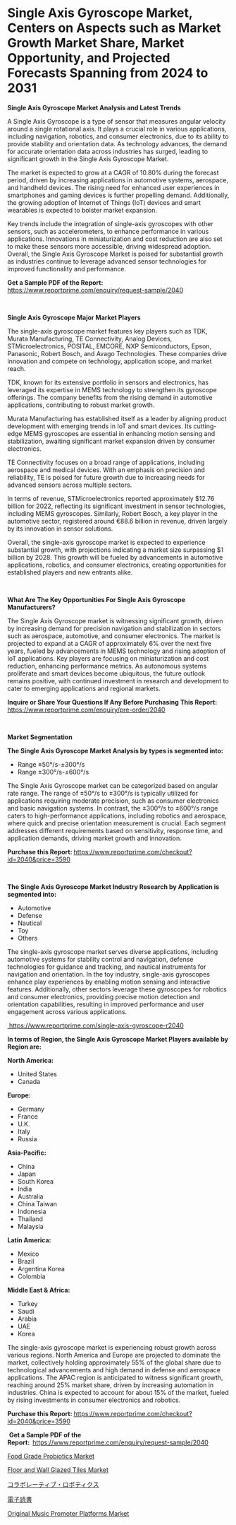 <p><h1>Single Axis Gyroscope Market, Centers on Aspects such as Market Growth Market Share, Market Opportunity, and Projected Forecasts Spanning from 2024 to 2031</h1></p><p><strong>Single Axis Gyroscope Market Analysis and Latest Trends</strong></p>
<p><p>A Single Axis Gyroscope is a type of sensor that measures angular velocity around a single rotational axis. It plays a crucial role in various applications, including navigation, robotics, and consumer electronics, due to its ability to provide stability and orientation data. As technology advances, the demand for accurate orientation data across industries has surged, leading to significant growth in the Single Axis Gyroscope Market.</p><p>The market is expected to grow at a CAGR of 10.80% during the forecast period, driven by increasing applications in automotive systems, aerospace, and handheld devices. The rising need for enhanced user experiences in smartphones and gaming devices is further propelling demand. Additionally, the growing adoption of Internet of Things (IoT) devices and smart wearables is expected to bolster market expansion.</p><p>Key trends include the integration of single-axis gyroscopes with other sensors, such as accelerometers, to enhance performance in various applications. Innovations in miniaturization and cost reduction are also set to make these sensors more accessible, driving widespread adoption. Overall, the Single Axis Gyroscope Market is poised for substantial growth as industries continue to leverage advanced sensor technologies for improved functionality and performance.</p></p>
<p><strong>Get a Sample PDF of the Report:&nbsp;</strong> <a href="https://www.reportprime.com/enquiry/request-sample/2040">https://www.reportprime.com/enquiry/request-sample/2040</a></p>
<p>&nbsp;</p>
<p><strong>Single Axis Gyroscope Major Market Players</strong></p>
<p><p>The single-axis gyroscope market features key players such as TDK, Murata Manufacturing, TE Connectivity, Analog Devices, STMicroelectronics, POSITAL, EMCORE, NXP Semiconductors, Epson, Panasonic, Robert Bosch, and Avago Technologies. These companies drive innovation and compete on technology, application scope, and market reach.</p><p>TDK, known for its extensive portfolio in sensors and electronics, has leveraged its expertise in MEMS technology to strengthen its gyroscope offerings. The company benefits from the rising demand in automotive applications, contributing to robust market growth.</p><p>Murata Manufacturing has established itself as a leader by aligning product development with emerging trends in IoT and smart devices. Its cutting-edge MEMS gyroscopes are essential in enhancing motion sensing and stabilization, awaiting significant market expansion driven by consumer electronics.</p><p>TE Connectivity focuses on a broad range of applications, including aerospace and medical devices. With an emphasis on precision and reliability, TE is poised for future growth due to increasing needs for advanced sensors across multiple sectors.</p><p>In terms of revenue, STMicroelectronics reported approximately $12.76 billion for 2022, reflecting its significant investment in sensor technologies, including MEMS gyroscopes. Similarly, Robert Bosch, a key player in the automotive sector, registered around €88.6 billion in revenue, driven largely by its innovation in sensor solutions.</p><p>Overall, the single-axis gyroscope market is expected to experience substantial growth, with projections indicating a market size surpassing $1 billion by 2028. This growth will be fueled by advancements in automotive applications, robotics, and consumer electronics, creating opportunities for established players and new entrants alike.</p></p>
<p>&nbsp;</p>
<p><strong>What Are The Key Opportunities For Single Axis Gyroscope Manufacturers?</strong></p>
<p><p>The Single Axis Gyroscope market is witnessing significant growth, driven by increasing demand for precision navigation and stabilization in sectors such as aerospace, automotive, and consumer electronics. The market is projected to expand at a CAGR of approximately 6% over the next five years, fueled by advancements in MEMS technology and rising adoption of IoT applications. Key players are focusing on miniaturization and cost reduction, enhancing performance metrics. As autonomous systems proliferate and smart devices become ubiquitous, the future outlook remains positive, with continued investment in research and development to cater to emerging applications and regional markets.</p></p>
<p><strong>Inquire or Share Your Questions If Any Before Purchasing This Report:</strong> <a href="https://www.reportprime.com/enquiry/pre-order/2040">https://www.reportprime.com/enquiry/pre-order/2040</a></p>
<p>&nbsp;</p>
<p><strong>Market Segmentation</strong></p>
<p><strong>The Single Axis Gyroscope Market Analysis by types is segmented into:</strong></p>
<p><ul><li>Range ±50°/s-±300°/s</li><li>Range ±300°/s-±600°/s</li></ul></p>
<p><p>The Single Axis Gyroscope market can be categorized based on angular rate range. The range of ±50°/s to ±300°/s is typically utilized for applications requiring moderate precision, such as consumer electronics and basic navigation systems. In contrast, the ±300°/s to ±600°/s range caters to high-performance applications, including robotics and aerospace, where quick and precise orientation measurement is crucial. Each segment addresses different requirements based on sensitivity, response time, and application demands, driving market growth and innovation.</p></p>
<p><strong>Purchase this Report:&nbsp;</strong><a href="https://www.reportprime.com/checkout?id=2040&price=3590">https://www.reportprime.com/checkout?id=2040&price=3590</a></p>
<p>&nbsp;</p>
<p><strong>The Single Axis Gyroscope Market Industry Research by Application is segmented into:</strong></p>
<p><ul><li>Automotive</li><li>Defense</li><li>Nautical</li><li>Toy</li><li>Others</li></ul></p>
<p><p>The single-axis gyroscope market serves diverse applications, including automotive systems for stability control and navigation, defense technologies for guidance and tracking, and nautical instruments for navigation and orientation. In the toy industry, single-axis gyroscopes enhance play experiences by enabling motion sensing and interactive features. Additionally, other sectors leverage these gyroscopes for robotics and consumer electronics, providing precise motion detection and orientation capabilities, resulting in improved performance and user engagement across various applications.</p></p>
<p><a href="https://www.reportprime.com/single-axis-gyroscope-r2040">&nbsp;https://www.reportprime.com/single-axis-gyroscope-r2040</a></p>
<p><strong>In terms of Region, the Single Axis Gyroscope Market Players available by Region are:</strong></p>
<p>
    <p> <strong> North America: </strong>
        <ul>
            <li>United States</li>
            <li>Canada</li>
        </ul>
        </p> 
    <p> <strong> Europe: </strong>
        <ul>
            <li>Germany</li>
            <li>France</li>
            <li>U.K.</li>
            <li>Italy</li>
            <li>Russia</li>
        </ul>
        </p> 
    <p> <strong> Asia-Pacific: </strong>
        <ul>
            <li>China</li>
            <li>Japan</li>
            <li>South Korea</li>
            <li>India</li>
            <li>Australia</li>
            <li>China Taiwan</li>
            <li>Indonesia</li>
            <li>Thailand</li>
            <li>Malaysia</li>
        </ul>
        </p> 
    <p> <strong> Latin America: </strong>
        <ul>
            <li>Mexico</li>
            <li>Brazil</li>
            <li>Argentina Korea</li>
            <li>Colombia</li>
        </ul>
        </p> 
    <p> <strong> Middle East & Africa: </strong>
        <ul>
            <li>Turkey</li>
            <li>Saudi</li>
            <li>Arabia</li>
            <li>UAE</li>
            <li>Korea</li>
        </ul>
    </p>
    </p>
<p><p>The single-axis gyroscope market is experiencing robust growth across various regions. North America and Europe are projected to dominate the market, collectively holding approximately 55% of the global share due to technological advancements and high demand in defense and aerospace applications. The APAC region is anticipated to witness significant growth, reaching around 25% market share, driven by increasing automation in industries. China is expected to account for about 15% of the market, fueled by rising investments in consumer electronics and robotics.</p></p>
<p><strong>Purchase this Report: </strong><a href="https://www.reportprime.com/checkout?id=2040&price=3590">https://www.reportprime.com/checkout?id=2040&price=3590</a></p>
<p>&nbsp;<strong>Get a Sample PDF of the Report:&nbsp;&nbsp;</strong><a href="https://www.reportprime.com/enquiry/request-sample/2040">https://www.reportprime.com/enquiry/request-sample/2040</a></p>
<p><strong></strong></p>
<p><p><a href="https://medium.com/@norchellecan/food-grade-probiotics-market-a-global-and-regional-analysis-focus-on-region-country-level-66f8f22cc081">Food Grade Probiotics Market</a></p><p><a href="https://issuu.com/reportprime-2/docs/floor-and-wall-glazed-tiles-market-_6cb1fe33684b41">Floor and Wall Glazed Tiles Market</a></p><p><a href="https://medium.com/@henriettemills1/%E3%82%B3%E3%83%A9%E3%83%9C%E3%83%AC%E3%83%BC%E3%83%86%E3%82%A3%E3%83%96%E3%83%AD%E3%83%9C%E3%83%86%E3%82%A3%E3%82%AF%E3%82%B9%E5%B8%82%E5%A0%B4%E3%81%AE%E3%83%9E%E3%83%83%E3%83%94%E3%83%B3%E3%82%B0-%E3%83%88%E3%83%AC%E3%83%B3%E3%83%89-%E8%AA%B2%E9%A1%8C-%E3%83%96%E3%83%AC%E3%83%BC%E3%82%AF%E3%82%B9%E3%83%AB%E3%83%BC-2024%E5%B9%B4-2031%E5%B9%B4-29aa8c6c030e">コラボレーティブ・ロボティクス</a></p><p><a href="https://github.com/lababdou/Market-Research-Report-List-6/blob/main/94715282550.md">電子読書</a></p><p><a href="https://medium.com/@jeancoleman732/original-music-promoter-platforms-market-industry-trends-and-forecast-for-period-from-2024-to-ce4337a7e643">Original Music Promoter Platforms Market</a></p></p>